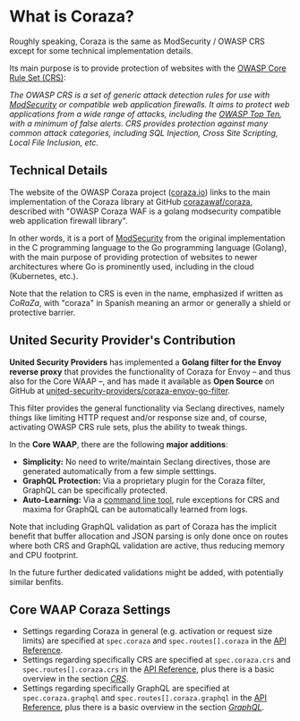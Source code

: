 # What is Coraza?

Roughly speaking, Coraza is the same as ModSecurity / OWASP CRS except
for some technical implementation details.

Its main purpose is to provide protection of websites with the
[OWASP Core Rule Set (CRS)](https://owasp.org/www-project-modsecurity-core-rule-set/):

_The OWASP CRS is a set of generic attack detection rules
for use with [ModSecurity](https://modsecurity.org/)
or compatible web application firewalls.
It aims to protect web applications from a wide range of attacks,
including the [OWASP Top Ten](https://owasp.org/www-project-top-ten/),
with a minimum of false alerts.
CRS provides protection against many common attack categories,
including SQL Injection, Cross Site Scripting, Local File Inclusion, etc._

## Technical Details

The website of the OWASP Coraza project ([coraza.io](https://coraza.io/))
links to the main implementation of the Coraza library at GitHub
[corazawaf/coraza](https://github.com/corazawaf/coraza),
described with
"OWASP Coraza WAF is a golang modsecurity compatible web application firewall library".

In other words,
it is a port of [ModSecurity](https://modsecurity.org/)
from the original implementation in the C programming language
to the Go programming language (Golang),
with the main purpose of providing protection of websites
to newer architectures where Go is prominently used,
including in the cloud (Kubernetes, etc.).

Note that the relation to CRS is even in the name,
emphasized if written as _CoRaZa_,
with "coraza" in Spanish meaning an armor
or generally a shield or protective barrier.

## United Security Provider's Contribution

**United Security Providers** has implemented a
**Golang filter for the Envoy reverse proxy**
that provides the functionality of Coraza for Envoy
– and thus also for the Core WAAP –,
and has made it available as **Open Source** on GitHub at
[united-security-providers/coraza-envoy-go-filter](https://github.com/united-security-providers/coraza-envoy-go-filter).

This filter provides the general functionality via Seclang directives,
namely things like limiting HTTP request and/or response size
and, of course, activating OWASP CRS rule sets,
plus the ability to tweak things.

In the **Core WAAP**, there are the following **major additions**:

* **Simplicity:**
  No need to write/maintain Seclang directives,
  those are generated automatically from a few simple setttings.
* **GraphQL Protection:**
  Via a proprietary plugin for the Coraza filter,
  GraphQL can be specifically protected.
* **Auto-Learning:**
  Via a [command line tool](autolearning.md),
  rule exceptions for CRS and maxima for GraphQL can be
  automatically learned from logs.

Note that including GraphQL validation as part of Coraza has the
implicit benefit that buffer allocation and JSON parsing is only
done once on routes where both CRS and GraphQL validation are active,
thus reducing memory and CPU footprint.

In the future further dedicated validations might be added,
with potentially similar benfits.

## Core WAAP Coraza Settings

* Settings regarding Coraza in general (e.g. activation or request size limits)
  are specified at `spec.coraza` and `spec.routes[].coraza`
  in the [API Reference](crd-doc.md).
* Settings regarding specifically CRS
  are specified at `spec.coraza.crs` and `spec.routes[].coraza.crs`
  in the [API Reference](crd-doc.md),
  plus there is a basic overview in the section [*CRS*](coraza-crs.md).
* Settings regarding specifically GraphQL
  are specified at `spec.coraza.graphql` and `spec.routes[].coraza.graphql`
  in the [API Reference](crd-doc.md),
  plus there is a basic overview in the section [*GraphQL*](coraza-graphql.md).
